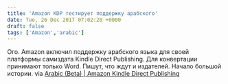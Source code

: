 ```yaml
---
title: 'Amazon KDP тестирует поддержку арабского'
date: Tue, 26 Dec 2017 07:02:20 +0000
draft: false
tags: ['Amazon','arabic']
---
```


Ого. Amazon включил поддержку арабского языка для своей платформы самиздата Kindle Direct Publishing. Для конвертации принимают только Word. Пишут, что ждут и издателей. Начало большой истории. via [Arabic (Beta) | Amazon Kindle Direct Publishing](https://kdp.amazon.com/en_US/help/topic/GUQT4C8J6RR6V8TY)